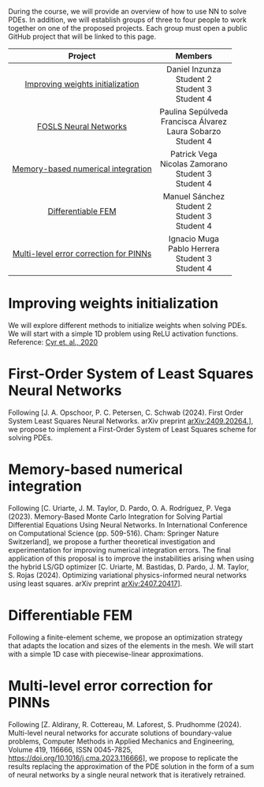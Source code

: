 
During the course, we will provide an overview of how to use NN to solve PDEs. In addition, we will establish groups of three to four people to work together on one of the proposed projects. Each group must open a public GitHub project that will be linked to this page.

| Project |  Members | 
| :---:   | :---: |
| [Improving weights initialization](#initialization)  | Daniel Inzunza <br/> Student 2 <br/> Student 3 <br/> Student 4|
| [FOSLS Neural Networks](#fols)    | Paulina Sepúlveda <br/> Francisca Álvarez <br/> Laura Sobarzo <br/> Student 4|
| [Memory-based numerical integration](#int) | Patrick Vega <br/> Nicolas Zamorano <br/> Student 3 <br/> Student 4|
| [Differentiable FEM](#diffFEM) | Manuel Sánchez <br/> Student 2 <br/> Student 3 <br/> Student 4|
| [Multi-level error correction for PINNs](#Multi-levelPINNs)  | Ignacio Muga <br/> Pablo Herrera <br/> Student 3 <br/> Student 4|


# <a id="initialization"></a> Improving weights initialization
We will explore different methods to initialize weights when solving PDEs. We will start with a simple 1D problem using ReLU activation functions.
Reference: [Cyr et. al., 2020](https://proceedings.mlr.press/v107/cyr20a/cyr20a.pdf)
# <a id="fols"></a> First-Order System of Least Squares Neural Networks
Following [J. A. Opschoor, P. C. Petersen, C. Schwab (2024). First Order System Least Squares Neural Networks. arXiv preprint [arXiv:2409.20264.](https://arxiv.org/pdf/2409.20264)], we propose to implement a First-Order System of Least Squares scheme for solving PDEs. 
# <a id="int"></a> Memory-based numerical integration
Following [C. Uriarte, J. M. Taylor, D. Pardo, O. A. Rodríguez, P. Vega (2023). Memory-Based Monte Carlo Integration for Solving Partial Differential Equations Using Neural Networks. In International Conference on Computational Science (pp. 509-516). Cham: Springer Nature Switzerland], we propose a further theoretical investigation and experimentation for improving numerical integration errors. The final application of this proposal is to improve the instabilities arising when using the hybrid LS/GD optimizer [C. Uriarte, M. Bastidas, D. Pardo, J. M. Taylor, S. Rojas (2024). Optimizing variational physics-informed neural networks using least squares. arXiv preprint [arXiv:2407.20417](https://arxiv.org/pdf/2407.20417)].
# <a id="diffFEM"></a> Differentiable FEM
Following a finite-element scheme, we propose an optimization strategy that adapts the location and sizes of the elements in the mesh. We will start with a simple 1D case with piecewise-linear approximations.
# <a id="Multi-levelPINNs"></a> Multi-level error correction for PINNs
Following [Z. Aldirany, R. Cottereau, M. Laforest, S. Prudhomme (2024). Multi-level neural networks for accurate solutions of boundary-value problems, Computer Methods in Applied Mechanics and Engineering, Volume 419, 116666, ISSN 0045-7825, https://doi.org/10.1016/j.cma.2023.116666], we propose to replicate the results replacing the approximation of the PDE solution in the form of a sum of neural networks by a single neural network that is iteratively retrained.

